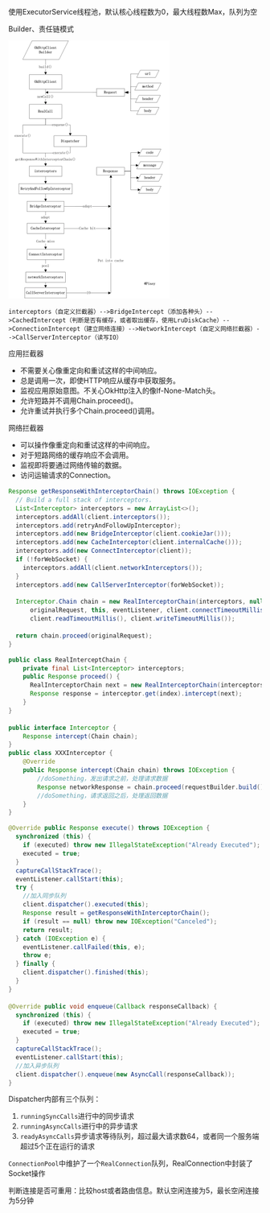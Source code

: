 使用ExecutorService线程池，默认核心线程数为0，最大线程数Max，队列为空

Builder、责任链模式

<img src="OkHttp/OkHttp流程.png" style="zoom:50%;" />

`interceptors（自定义拦截器）-->BridgeIntercept（添加各种头）-->CachedIntercept（判断是否有缓存，或者取出缓存，使用LruDiskCache）-->ConnectionIntercept（建立网络连接）-->NetworkIntercept（自定义网络拦截器）-->CallServerInterceptor（读写IO）`

应用拦截器

- 不需要关心像重定向和重试这样的中间响应。
- 总是调用一次，即使HTTP响应从缓存中获取服务。
- 监视应用原始意图。不关心OkHttp注入的像If-None-Match头。
- 允许短路并不调用Chain.proceed()。
- 允许重试并执行多个Chain.proceed()调用。

网络拦截器

- 可以操作像重定向和重试这样的中间响应。
- 对于短路网络的缓存响应不会调用。
- 监视即将要通过网络传输的数据。
- 访问运输请求的Connection。

```java
Response getResponseWithInterceptorChain() throws IOException {
  // Build a full stack of interceptors.
  List<Interceptor> interceptors = new ArrayList<>();
  interceptors.addAll(client.interceptors());
  interceptors.add(retryAndFollowUpInterceptor);
  interceptors.add(new BridgeInterceptor(client.cookieJar()));
  interceptors.add(new CacheInterceptor(client.internalCache()));
  interceptors.add(new ConnectInterceptor(client));
  if (!forWebSocket) {
    interceptors.addAll(client.networkInterceptors());
  }
  interceptors.add(new CallServerInterceptor(forWebSocket));

  Interceptor.Chain chain = new RealInterceptorChain(interceptors, null, null, null, 0,
      originalRequest, this, eventListener, client.connectTimeoutMillis(),
      client.readTimeoutMillis(), client.writeTimeoutMillis());

  return chain.proceed(originalRequest);
}
```

```java
public class RealInterceptChain {
    private final List<Interceptor> interceptors;
    public Response proceed() {
      RealInterceptorChain next = new RealInterceptorChain(interceptors, ..., index + 1);
      Response response = interceptor.get(index).intercept(next);
    }
}

public interface Interceptor {
    Response intercept(Chain chain);
}
public class XXXInterceptor {
    @Override 
    public Response intercept(Chain chain) throws IOException {
        //doSomething，发出请求之前，处理请求数据
        Response networkResponse = chain.proceed(requestBuilder.build());
        //doSomething，请求返回之后，处理返回数据
    }
}
```

```java
@Override public Response execute() throws IOException {
  synchronized (this) {
    if (executed) throw new IllegalStateException("Already Executed");
    executed = true;
  }
  captureCallStackTrace();
  eventListener.callStart(this);
  try {
    //加入同步队列
    client.dispatcher().executed(this);
    Response result = getResponseWithInterceptorChain();
    if (result == null) throw new IOException("Canceled");
    return result;
  } catch (IOException e) {
    eventListener.callFailed(this, e);
    throw e;
  } finally {
    client.dispatcher().finished(this);
  }
}

@Override public void enqueue(Callback responseCallback) {
  synchronized (this) {
    if (executed) throw new IllegalStateException("Already Executed");
    executed = true;
  }
  captureCallStackTrace();
  eventListener.callStart(this);
  //加入异步队列
  client.dispatcher().enqueue(new AsyncCall(responseCallback));
}
```

Dispatcher内部有三个队列：

1. `runningSyncCalls`进行中的同步请求
2. `runningAsyncCalls`进行中的异步请求
3. `readyAsyncCalls`异步请求等待队列，超过最大请求数64，或者同一个服务端超过5个正在运行的请求

`ConnectionPool`中维护了一个`RealConnection`队列，RealConnection中封装了Socket操作

判断连接是否可重用：比较host或者路由信息。默认空闲连接为5，最长空闲连接为5分钟
